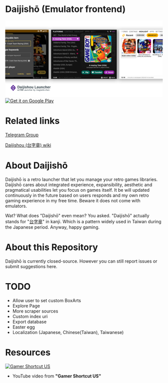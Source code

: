 # Daijishō (Emulator frontend)
![](/imgs/cover.png)
<a href='https://play.google.com/store/apps/details?id=com.magneticchen.daijishou'><img alt='Get it on Google Play' src='https://cdn.rawgit.com/steverichey/google-play-badge-svg/master/img/en_get.svg' height='80px'/></a>

# Related links
<!-- [Google Play Store](https://play.google.com/store/apps/details?id=com.magneticchen.daijishou) -->

[Telegram Group](https://t.me/daijishou)

[Daijishou (台字章) wiki](https://zh.wikipedia.org/wiki/%E8%87%BA%E7%81%A3%E7%B8%BD%E7%9D%A3%E5%BA%9C%E6%96%87%E5%AE%98%E6%9C%8D%E8%A3%9D)

<!-- [Patreon Donation](https://www.patreon.com/magneticchen) -->

# About Daijishō
Daijishō is a retro launcher that let you manage your retro games libraries. Daijishō cares about integrated experience, expansibility, aesthetic and pragmatical usabilities let you focus on games itself. It be will updated continuously in the future based on users responds and my own retro gaming experience in my free time. Beware it does not come with emulators.

Wat? What does "Daijishō" even mean? You asked. "Daijishō" actually stands for "[台字章](https://zh.wikipedia.org/wiki/%E8%87%BA%E7%81%A3%E7%B8%BD%E7%9D%A3%E5%BA%9C%E6%96%87%E5%AE%98%E6%9C%8D%E8%A3%9D)" in kanji. Which is a pattern widely used in Taiwan during the Japanese period. Anyway, happy gaming.

# About this Repository
Daijishō is currently closed-source. However you can still report issues or submit suggestions here.

<!-- # Q&A
### What is "player"
### What is "platforms"
### How to add platforms and players
### How much efforts does the author put on this project?
### What can you do to show author your support? -->

# TODO
- Allow user to set custom BoxArts
- Explore Page
- More scraper sources
- Custom index uri
- Export database
- Easter egg
- Localization (Japanese, Chinese(Taiwan), Taiwanese)


# Resources
[![Gamer Shortcut US](https://img.youtube.com/vi/c2gLY5eiFWY/0.jpg)](https://www.youtube.com/watch?v=c2gLY5eiFWY)
- YouTube video from **"Gamer Shortcut US"**
